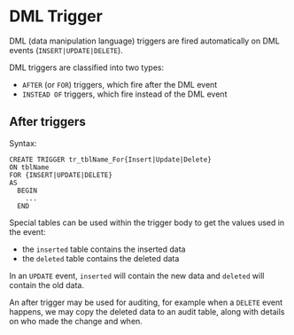 # DML Trigger #

DML (data manipulation language) triggers are fired automatically on DML events (`INSERT|UPDATE|DELETE`).

DML triggers are classified into two types:

- `AFTER` (or `FOR`) triggers, which fire after the DML event
- `INSTEAD OF` triggers, which fire instead of the DML event

## After triggers ##

Syntax:

```
CREATE TRIGGER tr_tblName_For{Insert|Update|Delete}
ON tblName
FOR {INSERT|UPDATE|DELETE}
AS
  BEGIN
    ...
  END
```

Special tables can be used within the trigger body to get the values used in the event:

- the `inserted` table contains the inserted data
- the `deleted` table contains the deleted data

In an `UPDATE` event, `inserted` will contain the new data and `deleted` will contain the old data.

An after trigger may be used for auditing, for example when a `DELETE` event happens, we may copy the deleted data to an audit table, along with details on who made the change and when.
